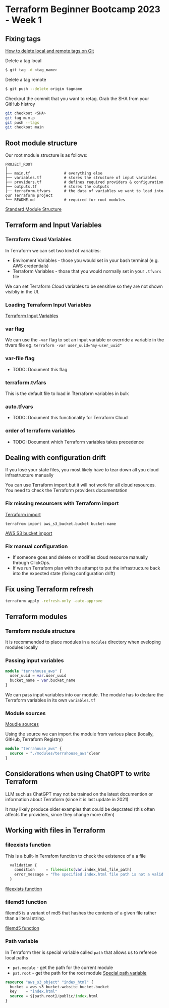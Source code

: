 # Terraform Beginner Bootcamp 2023 - Week 1

## Fixing tags

[How to delete local and remote tags on Git](https://devconnected.com/how-to-delete-local-and-remote-tags-on-git/)

Delete a tag local
```sh
$ git tag -d <tag_name>
```

Delete a tag remote
```sh
$ git push --delete origin tagname
```

Checkout the commit that you want to retag. Grab the SHA from your GitHub histroy

```sh
git checkout <SHA>
git tag m.m.p
git push --tags
git checkout main
```

## Root module structure

Our root module structure is as follows:

```
PROJECT_ROOT
│
├── main.tf               # everything else
├── variables.tf          # stores the structure of input variables
├── providers.tf          # defines required providers & configuration
├── outputs.tf            # stores the outputs
├── terraform.tfvars      # the data of variables we want to load into our Terraform project
└── README.md             # required for root modules
```

[Standard Module Structure](https://developer.hashicorp.com/terraform/language/modules/develop/structure)

## Terraform and Input Variables

### Terraform Cloud Variables

In Terraform we can set two kind of variables:
- Enviroment Variables - those you would set in your bash terminal (e.g. AWS credentials)
- Terraform Variables - those that you would normally set in your `.tfvars` file

We can set Terraform Cloud variables to be sensitive so they are not shown visibliy in the UI.

### Loading Terraform Input Variables

[Terraform Input Variables](https://developer.hashicorp.com/terraform/language/values/variables)

### var flag
We can use the `-var` flag to set an input variable or override a variable in the tfvars file eg. `terraform -var user_uuid="my-user_uuid"`

### var-file flag

- TODO: Document this flag

### terraform.tvfars

This is the default file to load in Tterraform variables in bulk

### auto.tfvars

- TODO: Document this functionality for Terraform Cloud

### order of terraform variables

- TODO: Document which Terraform variables takes precedence

## Dealing with configuration drift

If you lose your state files, you most likely have to tear down all you cloud infrastructure manually

You can use Terraform import but it will not work for all cloud resources. You need to check the Terraform providers documentation

### Fix missing resourcers with Terraform import

[Terraform import](https://developer.hashicorp.com/terraform/language/import)

`terrafrom import aws_s3_bucket.bucket bucket-name`

[AWS S3 bucket import](https://registry.terraform.io/providers/hashicorp/aws/latest/docs/resources/s3_bucket#import)

### Fix manual configuration

- If someone goes and delete or modifies cloud resource manually through ClickOps. 
- If we run Terraform plan with the attampt to put the infrastructure back into the expected state (fixing configuration drift)

## Fix using Terraform refresh

```sh
terraform apply -refresh-only -auto-approve
```

## Terraform modules

### Terraform module structure

It is recommended to place modules in a `modules` directory when eveloping modules locally 

### Passing input variables

```tf
module "terrahouse_aws" {
  user_uuid = var.user_uuid
  bucket_name = var.bucket_name
}
```

We can pass input variables into our module. The module has to declare the Terraform variables in its own `variables.tf`

### Module sources

[Moudle sources](https://developer.hashicorp.com/terraform/language/modules/sources)

Using the source we can import the module from various place (locally, GitHub, Terraform Registry)

```tf
module "terrahouse_aws" {
  source = "./modules/terrahouse_aws"clear
}
```

## Considerations when using ChatGPT to write Terraform

LLM such as ChatGPT may not be trained on the latest documention or information about Terraform (since it is last update in 2021)

It may likely produce older examples that could be depcrated (this often affects the providers, since they change more often)

## Working with files in Terraform

### fileexists function

This is a built-in Terrafom function to check the existence of a a file

```tf
  validation {
    condition     = fileexists(var.index_html_file_path)
    error_message = "The specified index.html file path is not a valid file or does not exist."
  }
```

[fileexists function](https://developer.hashicorp.com/terraform/language/functions/fileexists)

### filemd5 function

filemd5 is a variant of md5 that hashes the contents of a given file rather than a literal string.

[filemd5 function](https://developer.hashicorp.com/terraform/language/functions/filemd5)

### Path variable

In Terraform ther is special variable called `path` that allows us to referece local paths
- `pat.module` - get the path for the current module
- `pat.root` - get the path for the root module
[Special path variable](https://developer.hashicorp.com/terraform/language/expressions/references#filesystem-and-workspace-info)

```tf
resource "aws_s3_object" "index_html" {
  bucket = aws_s3_bucket.website_bucket.bucket
  key    = "index.html"
  source = ${path.root}/public/index.html
}
```